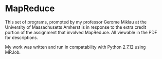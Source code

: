 # MapReduce

This set of programs, prompted by my professor Gerome Miklau at the University of Massachusetts Amherst is in response to the extra credit portion of the assignment that involved MapReduce.
All viewable in the PDF for descriptions.

My work was written and run in compatability with Python 2.7.12 using MRJob.
